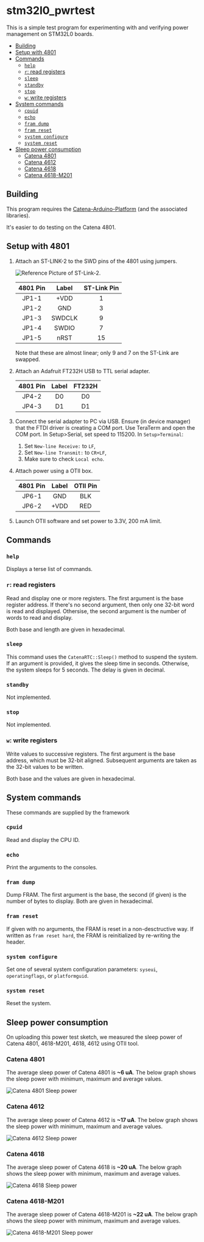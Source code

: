 # stm32l0_pwrtest

This is a simple test program for experimenting with and verifying power management on STM32L0 boards.

<!-- TOC depthFrom:2 updateOnSave:true -->

- [Building](#building)
- [Setup with 4801](#setup-with-4801)
- [Commands](#commands)
	- [`help`](#help)
	- [`r`: read registers](#r-read-registers)
	- [`sleep`](#sleep)
	- [`standby`](#standby)
	- [`stop`](#stop)
	- [`w`: write registers](#w-write-registers)
- [System commands](#system-commands)
	- [`cpuid`](#cpuid)
	- [`echo`](#echo)
	- [`fram dump`](#fram-dump)
	- [`fram reset`](#fram-reset)
	- [`system configure`](#system-configure)
	- [`system reset`](#system-reset)
- [Sleep power consumption](#sleep-power-consumption)
	- [Catena 4801](#catena-4801)
	- [Catena 4612](#catena-4612)
	- [Catena 4618](#catena-4618)
	- [Catena 4618-M201](#catena-4618-m201)

<!-- /TOC -->

## Building

This program requires the [Catena-Arduino-Platform](https://github.com/mcci-catena/Catena-Arduino-Platform) (and the associated libraries).

It's easier to do testing on the Catena 4801.

## Setup with 4801

1. Attach an ST-LINK-2 to the SWD pins of the 4801 using jumpers.

   ![Reference Picture of ST-Link-2](assets/stlink-layout.png).

   | 4801 Pin |  Label | ST-Link Pin |
   |:--------:|:------:|:-----------:|
   |   JP1-1  |  +VDD  |      1      |
   |   JP1-2  |   GND  |      3      |
   |   JP1-3  | SWDCLK |      9      |
   |   JP1-4  | SWDIO  |      7      |
   |   JP1-5  |  nRST  |     15      |

   Note that these are almost linear; only 9 and 7 on the ST-Link are swapped.

2. Attach an Adafruit FT232H USB to TTL serial adapter.

   | 4801 Pin |  Label |    FT232H   |
   |:--------:|:------:|:-----------:|
   |   JP4-2  |   D0   |      D0     |
   |   JP4-3  |   D1   |      D1     |

3. Connect the serial adapter to PC via USB.  Ensure (in device manager) that the FTDI driver is creating a COM port. Use TeraTerm and open the COM port. In Setup>Serial, set speed to 115200. In `Setup>Terminal`:

   1. Set `New-line Receive:` to `LF`,
   2. Set `New-line Transmit:` to `CR+LF`,
   3. Make sure to check `Local echo`.

4. Attach power using a OTII box.

   | 4801 Pin |  Label |   OTII Pin  |
   |:--------:|:------:|:-----------:|
   |   JP6-1  |   GND  |     BLK     |
   |   JP6-2  |  +VDD  |     RED     |

5. Launch OTII software and set power to 3.3V, 200 mA limit.

## Commands

### `help`

Displays a terse list of commands.

### `r`: read registers

Read and display one or more registers. The first argument is the base register address. If there's no second argument, then only one 32-bit word is read and displayed. Othersise, the second argument is the number of words to read and display.

Both base and length are given in hexadecimal.

### `sleep`

This command uses the `CatenaRTC::Sleep()` method to suspend the system. If an argument is provided, it gives the sleep time in seconds. Otherwise, the system sleeps for 5 seconds.  The delay is given in decimal.

### `standby`

Not implemented.

### `stop`

Not implemented.

### `w`: write registers

Write values to successive registers. The first argument is the base address, which must be 32-bit aligned. Subsequent arguments are taken as the 32-bit values to be written.

Both base and the values are given in hexadecimal.

## System commands

These commands are supplied by the framework

### `cpuid`

Read and display the CPU ID.

### `echo`

Print the arguments to the consoles.

### `fram dump`

Dump FRAM.  The first argument is the base, the second (if given) is the number of bytes to display. Both are given in hexadecimal.

### `fram reset`

If given with no arguments, the FRAM is reset in a non-desctructive way. If written as `fram reset hard`, the FRAM is reinitialized by re-writing the header.

### `system configure`

Set one of several system configuration parameters: `syseui`, `operatingflags`, or `platformguid`.

### `system reset`

Reset the system.

## Sleep power consumption

On uploading this power test sketch, we measured the sleep power of Catena 4801, 4618-M201, 4618, 4612 using OTII tool.

### Catena 4801

The average sleep power of Catena 4801 is **~6 uA**. The below graph shows the sleep power with minimum, maximum and average values.

![Catena 4801 Sleep power](assets/catena4801-power-consumption.png)

### Catena 4612

The average sleep power of Catena 4612 is **~17 uA**. The below graph shows the sleep power with minimum, maximum and average values.

![Catena 4612 Sleep power](assets/catena4612-power-consumption.png)

### Catena 4618

The average sleep power of Catena 4618 is **~20 uA**. The below graph shows the sleep power with minimum, maximum and average values.

![Catena 4618 Sleep power](assets/catena4618-power-consumption.png)

### Catena 4618-M201

The average sleep power of Catena 4618-M201 is **~22 uA**. The below graph shows the sleep power with minimum, maximum and average values.

![Catena 4618-M201 Sleep power](assets/catena4618m201-power-consumption.png)